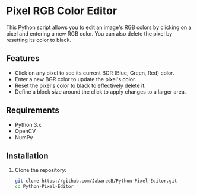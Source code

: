 # Pixel RGB Color Editor

This Python script allows you to edit an image's RGB colors by clicking on a pixel and entering a new RGB color. You can also delete the pixel by resetting its color to black.

## Features

- Click on any pixel to see its current BGR (Blue, Green, Red) color.
- Enter a new BGR color to update the pixel's color.
- Reset the pixel's color to black to effectively delete it.
- Define a block size around the click to apply changes to a larger area.

## Requirements

- Python 3.x
- OpenCV
- NumPy

## Installation

1. Clone the repository:
   ```sh
   git clone https://github.com/JabareeB/Python-Pixel-Editor.git
   cd Python-Pixel-Editor
